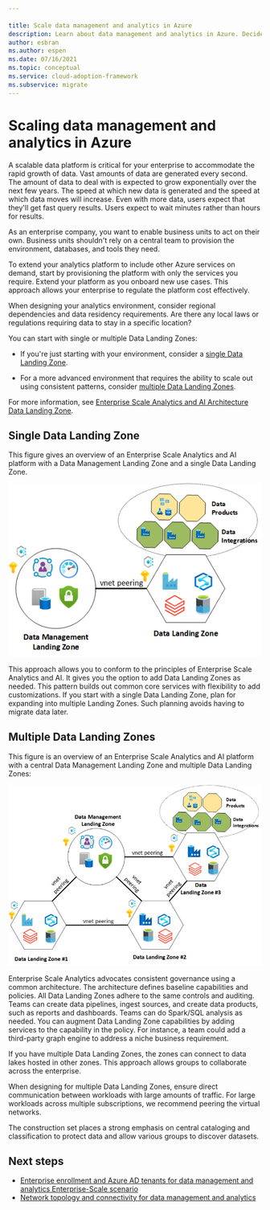 ```yaml
---

title: Scale data management and analytics in Azure
description: Learn about data management and analytics in Azure. Decide whether to use a single or multiple Data Landing Zones to design a scalable platform.
author: esbran
ms.author: espen
ms.date: 07/16/2021
ms.topic: conceptual
ms.service: cloud-adoption-framework
ms.subservice: migrate
---
```


# Scaling data management and analytics in Azure

A scalable data platform is critical for your enterprise to accommodate the rapid growth of data. Vast amounts of data are generated every second. The amount of data to deal with is expected to grow exponentially over the next few years. The speed at which new data is generated and the speed at which data moves will increase. Even with more data, users expect that they'll get fast query results. Users expect to wait minutes rather than hours for results.

As an enterprise company, you want to enable business units to act on their own. Business units shouldn't rely on a central team to provision the environment, databases, and tools they need.

To extend your analytics platform to include other Azure services on demand, start by provisioning the platform with only the services you require. Extend your platform as you onboard new use cases. This approach allows your enterprise to regulate the platform cost effectively.

When designing your analytics environment, consider regional dependencies and data residency requirements. Are there any local laws or regulations requiring data to stay in a specific location?

You can start with single or multiple Data Landing Zones:

- If you're just starting with your environment, consider a [single Data Landing Zone](#single-data-landing-zone).

- For a more advanced environment that requires the ability to scale out using consistent patterns, consider [multiple Data Landing Zones](#multiple-data-landing-zones).

For more information, see [Enterprise Scale Analytics and AI Architecture Data Landing Zone](architectures/data-landing-zone.md).

## Single Data Landing Zone

This figure gives an overview of an Enterprise Scale Analytics and AI platform with a Data Management Landing Zone and a single Data Landing Zone.

![Enterprise Scale Data Management and Single Data Landing Zone](images/high-level-design-single-data-landing-zone.png)

This approach allows you to conform to the principles of Enterprise Scale Analytics and AI. It gives you the option to add Data Landing Zones as needed. This pattern builds out common core services with flexibility to add customizations. If you start with a single Data Landing Zone, plan for expanding into multiple Landing Zones. Such planning avoids having to migrate data later.

## Multiple Data Landing Zones

This figure is an overview of an Enterprise Scale Analytics and AI platform with a central Data Management Landing Zone and multiple Data Landing Zones:

![Enterprise Scale Data Management and Multiple Data Landing Zones](images/high-level-design-multiple-landing-zones.png)

Enterprise Scale Analytics advocates consistent governance using a common architecture. The architecture defines baseline capabilities and policies. All Data Landing Zones adhere to the same controls and auditing. Teams can create data pipelines, ingest sources, and create data products, such as reports and dashboards. Teams can do Spark/SQL analysis as needed. You can augment Data Landing Zone capabilities by adding services to the capability in the policy. For instance, a team could add a third-party graph engine to address a niche business requirement.

If you have multiple Data Landing Zones, the zones can connect to data lakes hosted in other zones. This approach allows groups to collaborate across the enterprise.

When designing for multiple Data Landing Zones, ensure direct communication between workloads with large amounts of traffic. For large workloads across multiple subscriptions, we recommend peering the virtual networks.

The construction set places a strong emphasis on central cataloging and classification to protect data and allow various groups to discover datasets.

## Next steps

- [Enterprise enrollment and Azure AD tenants for data management and analytics Enterprise-Scale scenario](eslz-enterprise-enrollment-and-azure-ad-tenants.md)
- [Network topology and connectivity for data management and analytics](eslz-network-topology-and-connectivity.md)
